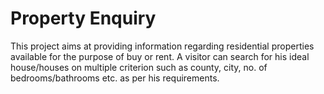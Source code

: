 # Property Enquiry

This project aims at providing information regarding residential properties available for the purpose of buy or rent. A visitor can search for his ideal house/houses on multiple criterion such as county, city, no. of bedrooms/bathrooms etc. as per his requirements.
